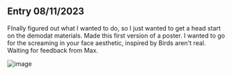## Entry 08/11/2023 ##

FInally figured out what I wanted to do, so I just wanted to get a head start on the demodat materials. Made this first version of a poster. I wanted to go for the screaming in your face aesthetic, inspired by Birds aren't real. Waiting for feedback from Max.

![image](https://github.com/FemkeKocken/FMP/assets/50365794/993fc6a3-e39d-424e-bef8-5a60237b8f39)
